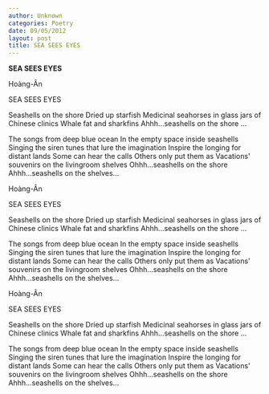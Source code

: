 ```yaml
---
author: Unknown
categories: Poetry
date: 09/05/2012
layout: post
title: SEA SEES EYES
---
```


**SEA SEES EYES**

Hoàng-Ân


SEA SEES EYES


Seashells o­n the shore
Dried up starfish
Medicinal seahorses in glass jars
of Chinese clinics
Whale fat and sharkfins
Ahhh...seashells o­n the shore ...

The songs from deep blue ocean
In the empty space inside seashells
Singing the siren tunes that lure the imagination
Inspire the longing for distant lands
Some can hear the calls
Others o­nly put them as
Vacations' souvenirs o­n the livingroom shelves
Ohhh...seashells o­n the shore
Ahhh...seashells o­n the shelves...

Hoàng-Ân


SEA SEES EYES


Seashells o­n the shore
Dried up starfish
Medicinal seahorses in glass jars
of Chinese clinics
Whale fat and sharkfins
Ahhh...seashells o­n the shore ...

The songs from deep blue ocean
In the empty space inside seashells
Singing the siren tunes that lure the imagination
Inspire the longing for distant lands
Some can hear the calls
Others o­nly put them as
Vacations' souvenirs o­n the livingroom shelves
Ohhh...seashells o­n the shore
Ahhh...seashells o­n the shelves...

Hoàng-Ân


SEA SEES EYES


Seashells o­n the shore
Dried up starfish
Medicinal seahorses in glass jars
of Chinese clinics
Whale fat and sharkfins
Ahhh...seashells o­n the shore ...

The songs from deep blue ocean
In the empty space inside seashells
Singing the siren tunes that lure the imagination
Inspire the longing for distant lands
Some can hear the calls
Others o­nly put them as
Vacations' souvenirs o­n the livingroom shelves
Ohhh...seashells o­n the shore
Ahhh...seashells o­n the shelves...
